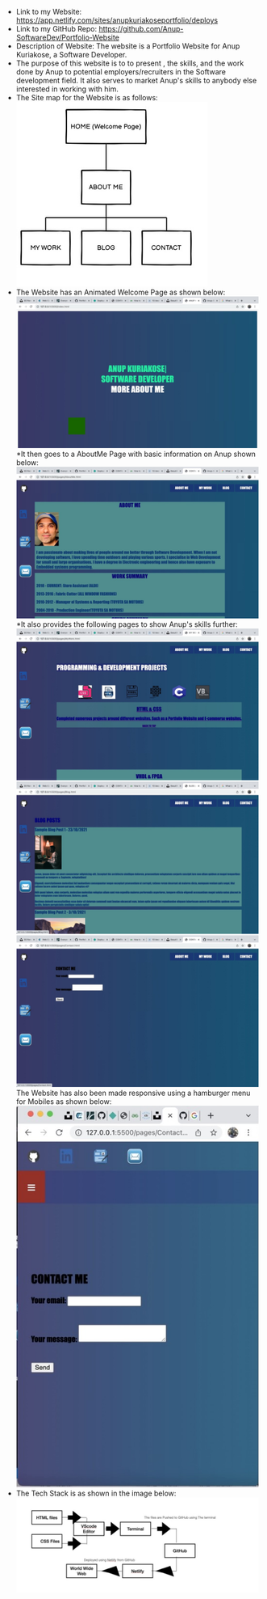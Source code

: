 * Link to my Website: https://app.netlify.com/sites/anupkuriakoseportfolio/deploys
* Link to my GitHub Repo: https://github.com/Anup-SoftwareDev/Portfolio-Website
* Description of Website: The website is a Portfolio Website for Anup Kuriakose, a Software Developer.
* The purpose of this website is to to present , the skills, and the work done by Anup to potential employers/recruiters in the Software development field. It also serves to market Anup's skills to anybody else interested in working with him.
* The Site map for the Website is as follows:
![SiteMap](SiteMap.jpeg)
* The Website has an Animated Welcome Page as shown below:
![WelcomePage](WelcomePage.jpeg)
*It then goes to a AboutMe Page with basic information on Anup shown below:
![AboutMe](AboutMe.jpeg)
*It also provides the following pages to show Anup's skills further:
![MyWork](MyWork.jpeg)
![BlogPg](BlogPg.jpeg)
![Contact](Contact.jpeg)
The Website has also been made responsive using a hamburger menu for Mobiles as shown below:
![HamburgerMenu](Hamburgermenu.jpeg)
* The Tech Stack is as shown in the image below:
![Techstack](TechStack.jpeg)
